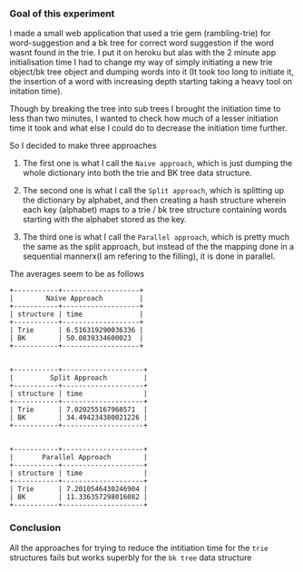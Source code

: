 
### Goal of this experiment

I made a small web application that used a trie gem (rambling-trie) for word-suggestion
and a bk tree for correct word suggestion if the word wasnt found in the trie. I put it
on heroku but alas with the 2 minute app initialisation time I had to change my way of 
simply initiating a new trie object/bk tree object and dumping words into it (It took too long
to initiate it, the insertion of a word with increasing depth starting taking a heavy tool on initation time).

Though by breaking the tree into sub trees I brought the initiation time to less than two minutes,
 I wanted to check how much of a lesser initiation time it took and what else I could do to decrease the 
initiation time further.

So I decided to make three approaches 

1. The first one is what I call the `Naive approach`, which is just dumping the whole
dictionary into both the trie and BK tree data structure.

2. The second one is what I call the `Split approach`, which is splitting up the dictionary by alphabet,
and then creating a hash structure wherein each key (alphabet) maps to a trie / bk tree structure containing
words starting with the alphabet stored as the key.

3. The third one is what I call the `Parallel approach`, which is pretty much the same as the split approach, but instead
of the the mapping done in a sequential mannerx(I am refering to the filling), it is done in parallel.


The averages seem to be as follows

```
+-----------+-------------------+
|        Naive Approach         |
+-----------+-------------------+
| structure | time              |
+-----------+-------------------+
| Trie      | 6.516319290036336 |
| BK        | 50.0839334600023  |
+-----------+-------------------+


+-----------+--------------------+
|         Split Approach         |
+-----------+--------------------+
| structure | time               |
+-----------+--------------------+
| Trie      | 7.020255167968571  |
| BK        | 34.494234380021226 |
+-----------+--------------------+


+-----------+--------------------+
|       Parallel Approach        |
+-----------+--------------------+
| structure | time               |
+-----------+--------------------+
| Trie      | 7.2010546430246904 |
| BK        | 11.336357298016082 |
+-----------+--------------------+

```

### Conclusion

All the approaches for trying to reduce the intitiation time for the `trie` structures fails but works superbly for the `bk tree` data structure


 

